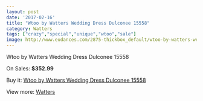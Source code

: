 ```yaml
---
layout: post
date: '2017-02-16'
title: "Wtoo by Watters Wedding Dress Dulconee 15558"
category: Watters
tags: ["crazy","special","unique","wtoo","sale"]
image: http://www.eudances.com/2875-thickbox_default/wtoo-by-watters-wedding-dress-dulconee-15558.jpg
---
```

Wtoo by Watters Wedding Dress Dulconee 15558

On Sales: **$352.99**
<a href="https://www.eudances.com/en/watters/991-wtoo-by-watters-wedding-dress-dulconee-15558.html"><amp-img layout="responsive" width="600" height="600" src="//www.eudances.com/2875-thickbox_default/wtoo-by-watters-wedding-dress-dulconee-15558.jpg" alt="Wtoo by Watters Wedding Dress Dulconee 15558 0" /></a>
<a href="https://www.eudances.com/en/watters/991-wtoo-by-watters-wedding-dress-dulconee-15558.html"><amp-img layout="responsive" width="600" height="600" src="//www.eudances.com/2876-thickbox_default/wtoo-by-watters-wedding-dress-dulconee-15558.jpg" alt="Wtoo by Watters Wedding Dress Dulconee 15558 1" /></a>

Buy it: [Wtoo by Watters Wedding Dress Dulconee 15558](https://www.eudances.com/en/watters/991-wtoo-by-watters-wedding-dress-dulconee-15558.html "Wtoo by Watters Wedding Dress Dulconee 15558")

View more: [Watters](https://www.eudances.com/en/12-watters "Watters")